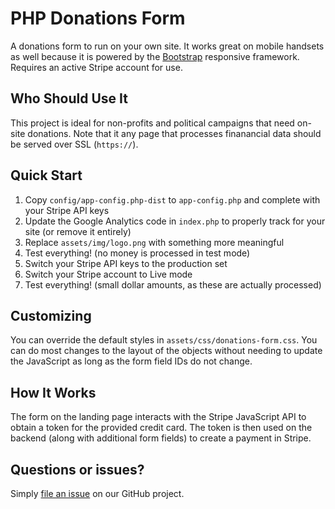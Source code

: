 # PHP Donations Form

A donations form to run on your own site. It works great on mobile handsets as well because it is powered by the [Bootstrap](http://getbootstrap.com) responsive framework. Requires an active Stripe account for use.

## Who Should Use It

This project is ideal for non-profits and political campaigns that need on-site donations. Note that it any page that processes finanancial data should be served over SSL (`https://`).

## Quick Start

1. Copy `config/app-config.php-dist` to `app-config.php` and complete with your Stripe API keys
2. Update the Google Analytics code in `index.php` to properly track for your site (or remove it entirely)
3. Replace `assets/img/logo.png` with something more meaningful
4. Test everything! (no money is processed in test mode)
5. Switch your Stripe API keys to the production set
6. Switch your Stripe account to Live mode
7. Test everything! (small dollar amounts, as these are actually processed)

## Customizing

You can override the default styles in `assets/css/donations-form.css`. You can do most changes to the layout of the objects without needing to update the JavaScript as long as the form field IDs do not change.

## How It Works

The form on the landing page interacts with the Stripe JavaScript API to obtain a token for the provided credit card. The token is then used on the backend (along with additional form fields) to create a payment in Stripe.

## Questions or issues?

Simply [file an issue](https://github.com/yeargin/php-stripe-donations-form/issues) on our GitHub project.